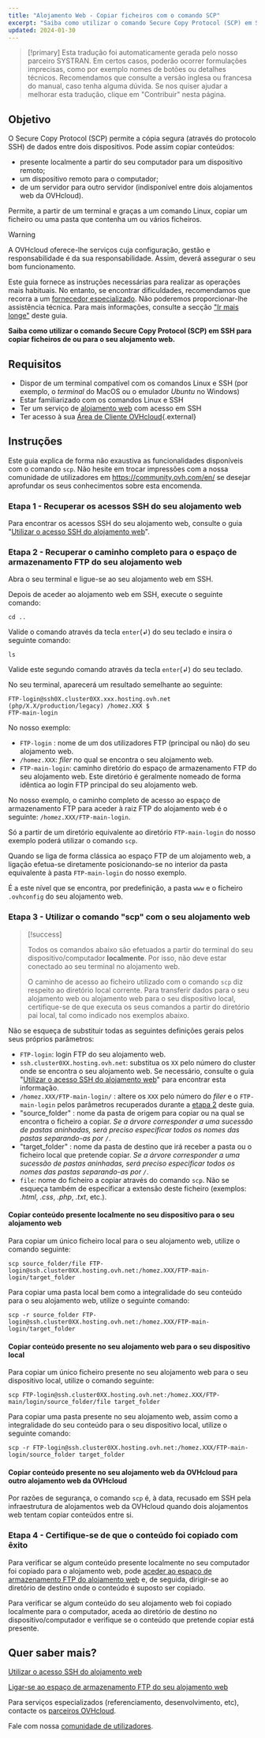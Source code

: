 ```yaml
---
title: "Alojamento Web - Copiar ficheiros com o comando SCP"
excerpt: "Saiba como utilizar o comando Secure Copy Protocol (SCP) em SSH para copiar ficheiros de ou para o seu alojamento web"
updated: 2024-01-30
---
```


> [!primary]
> Esta tradução foi automaticamente gerada pelo nosso parceiro SYSTRAN. Em certos casos, poderão ocorrer formulações imprecisas, como por exemplo nomes de botões ou detalhes técnicos. Recomendamos que consulte a versão inglesa ou francesa do manual, caso tenha alguma dúvida. Se nos quiser ajudar a melhorar esta tradução, clique em "Contribuir" nesta página.
>

## Objetivo

O Secure Copy Protocol (SCP) permite a cópia segura (através do protocolo SSH) de dados entre dois dispositivos. Pode assim copiar conteúdos:

- presente localmente a partir do seu computador para um dispositivo remoto;
- um dispositivo remoto para o computador;
- de um servidor para outro servidor (indisponível entre dois alojamentos web da OVHcloud).

Permite, a partir de um terminal e graças a um comando Linux, copiar um ficheiro ou uma pasta que contenha um ou vários ficheiros.

> [!warning]
>
> A OVHcloud oferece-lhe serviços cuja configuração, gestão e responsabilidade é da sua responsabilidade. Assim, deverá assegurar o seu bom funcionamento.
> 
> Este guia fornece as instruções necessárias para realizar as operações mais habituais. No entanto, se encontrar dificuldades, recomendamos que recorra a um [fornecedor especializado](/links/partner). Não poderemos proporcionar-lhe assistência técnica. Para mais informações, consulte a secção ["Ir mais longe"](#go-further) deste guia.
>

**Saiba como utilizar o comando Secure Copy Protocol (SCP) em SSH para copiar ficheiros de ou para o seu alojamento web.**

## Requisitos

- Dispor de um terminal compatível com os comandos Linux e SSH (por exemplo, o *terminal* do MacOS ou o emulador *Ubuntu* no Windows)
- Estar familiarizado com os comandos Linux e SSH
- Ter um serviço de [alojamento web](/links/web/hosting) com acesso em SSH
- Ter acesso à sua [Área de Cliente OVHcloud](/links/manager){.external}

## Instruções

Este guia explica de forma não exaustiva as funcionalidades disponíveis com o comando `scp`. Não hesite em trocar impressões com a nossa comunidade de utilizadores em <https://community.ovh.com/en/> se desejar aprofundar os seus conhecimentos sobre esta encomenda.

### Etapa 1 - Recuperar os acessos SSH do seu alojamento web

Para encontrar os acessos SSH do seu alojamento web, consulte o guia "[Utilizar o acesso SSH do alojamento web](/pages/web_cloud/web_hosting/ssh_on_webhosting)".

### Etapa 2 - Recuperar o caminho completo para o espaço de armazenamento FTP do seu alojamento web<a name="step2"></a>

Abra o seu terminal e ligue-se ao seu alojamento web em SSH.

Depois de aceder ao alojamento web em SSH, execute o seguinte comando: 

```ssh
cd ..
```

Valide o comando através da tecla `enter`(↲) do seu teclado e insira o seguinte comando:

```ssh
ls
```

Valide este segundo comando através da tecla `enter`(↲) do seu teclado.

No seu terminal, aparecerá um resultado semelhante ao seguinte:

```ssh
FTP-login@ssh0X.cluster0XX.xxx.hosting.ovh.net (php/X.X/production/legacy) /homez.XXX $
FTP-main-login
```

No nosso exemplo:

- `FTP-login` : nome de um dos utilizadores FTP (principal ou não) do seu alojamento web.
- `/homez.XXX`: *filer* no qual se encontra o seu alojamento web.
- `FTP-main-login`: caminho diretório do espaço de armazenamento FTP do seu alojamento web. Este diretório é geralmente nomeado de forma idêntica ao login FTP principal do seu alojamento web.

No nosso exemplo, o caminho completo de acesso ao espaço de armazenamento FTP para aceder à raiz FTP do alojamento web é o seguinte: `/homez.XXX/FTP-main-login`.

Só a partir de um diretório equivalente ao diretório `FTP-main-login` do nosso exemplo poderá utilizar o comando `scp`.

Quando se liga de forma clássica ao espaço FTP de um alojamento web, a ligação efetua-se diretamente posicionando-se no interior da pasta equivalente à pasta `FTP-main-login` do nosso exemplo.

É a este nível que se encontra, por predefinição, a pasta `www` e o ficheiro `.ovhconfig` do seu alojamento web.

### Etapa 3 - Utilizar o comando "scp" com o seu alojamento web

> [!success]
>
> Todos os comandos abaixo são efetuados a partir do terminal do seu dispositivo/computador **localmente**. Por isso, não deve estar conectado ao seu terminal no alojamento web.
>
> O caminho de acesso ao ficheiro utilizado com o comando `scp` diz respeito ao diretório local corrente. Para transferir dados para o seu alojamento web ou alojamento web para o seu dispositivo local, certifique-se de que executa os seus comandos a partir do diretório pai local, tal como indicado nos exemplos abaixo.
>

Não se esqueça de substituir todas as seguintes definições gerais pelos seus próprios parâmetros:

- `FTP-login`: login FTP do seu alojamento web.
- `ssh.cluster0XX.hosting.ovh.net`: substitua os `XX` pelo número do cluster onde se encontra o seu alojamento web. Se necessário, consulte o guia "[Utilizar o acesso SSH do alojamento web](/pages/web_cloud/web_hosting/ssh_on_webhosting)" para encontrar esta informação.
- `/homez.XXX/FTP-main-login/` : altere os `XXX` pelo número do *filer* e o `FTP-main-login` pelos parâmetros recuperados durante a [etapa 2](#step2) deste guia.
- "source_folder" : nome da pasta de origem para copiar ou na qual se encontra o ficheiro a copiar. *Se a árvore corresponder a uma sucessão de pastas aninhadas, será preciso especificar todos os nomes das pastas separando-as por `/`*.
- "target_folder" : nome da pasta de destino que irá receber a pasta ou o ficheiro local que pretende copiar. *Se a árvore corresponder a uma sucessão de pastas aninhadas, será preciso especificar todos os nomes das pastas separando-as por `/`*.
- `file`: nome do ficheiro a copiar através do comando `scp`. Não se esqueça também de especificar a extensão deste ficheiro (exemplos: *.html*, *.css*, *.php*, *.txt*, etc.).

#### Copiar conteúdo presente localmente no seu dispositivo para o seu alojamento web

Para copiar um único ficheiro local para o seu alojamento web, utilize o comando seguinte:

```ssh
scp source_folder/file FTP-login@ssh.cluster0XX.hosting.ovh.net:/homez.XXX/FTP-main-login/target_folder
```

Para copiar uma pasta local bem como a integralidade do seu conteúdo para o seu alojamento web, utilize o seguinte comando:

```ssh
scp -r source_folder FTP-login@ssh.cluster0XX.hosting.ovh.net:/homez.XXX/FTP-main-login/target_folder 
```

#### Copiar conteúdo presente no seu alojamento web para o seu dispositivo local

Para copiar um único ficheiro presente no seu alojamento web para o seu dispositivo local, utilize o comando seguinte:

```ssh
scp FTP-login@ssh.cluster0XX.hosting.ovh.net:/homez.XXX/FTP-main/login/source_folder/file target_folder 
```

Para copiar uma pasta presente no seu alojamento web, assim como a integralidade do seu conteúdo para o seu dispositivo local, utilize o seguinte comando:

```ssh
scp -r FTP-login@ssh.cluster0XX.hosting.ovh.net:/homez.XXX/FTP-main-login/source_folder target_folder
```

#### Copiar conteúdo presente no seu alojamento web da OVHcloud para outro alojamento web da OVHcloud

Por razões de segurança, o comando `scp` é, à data, recusado em SSH pela infraestrutura de alojamentos web da OVHcloud quando dois alojamentos web tentam copiar conteúdos entre si.

### Etapa 4 - Certifique-se de que o conteúdo foi copiado com êxito

Para verificar se algum conteúdo presente localmente no seu computador foi copiado para o alojamento web, pode [aceder ao espaço de armazenamento FTP do alojamento web](/pages/web_cloud/web_hosting/ftp_connection) e, de seguida, dirigir-se ao diretório de destino onde o conteúdo é suposto ser copiado.

Para verificar se algum conteúdo do seu alojamento web foi copiado localmente para o computador, aceda ao diretório de destino no dispositivo/computador e verifique se o conteúdo que pretende copiar está presente.

## Quer saber mais? <a name="go-further"></a>

[Utilizar o acesso SSH do alojamento web](/pages/web_cloud/web_hosting/ssh_on_webhosting)

[Ligar-se ao espaço de armazenamento FTP do seu alojamento web](/pages/web_cloud/web_hosting/ftp_connection)
 
Para serviços especializados (referenciamento, desenvolvimento, etc), contacte os [parceiros OVHcloud](/links/partner).
 
Fale com nossa [comunidade de utilizadores](/links/community).